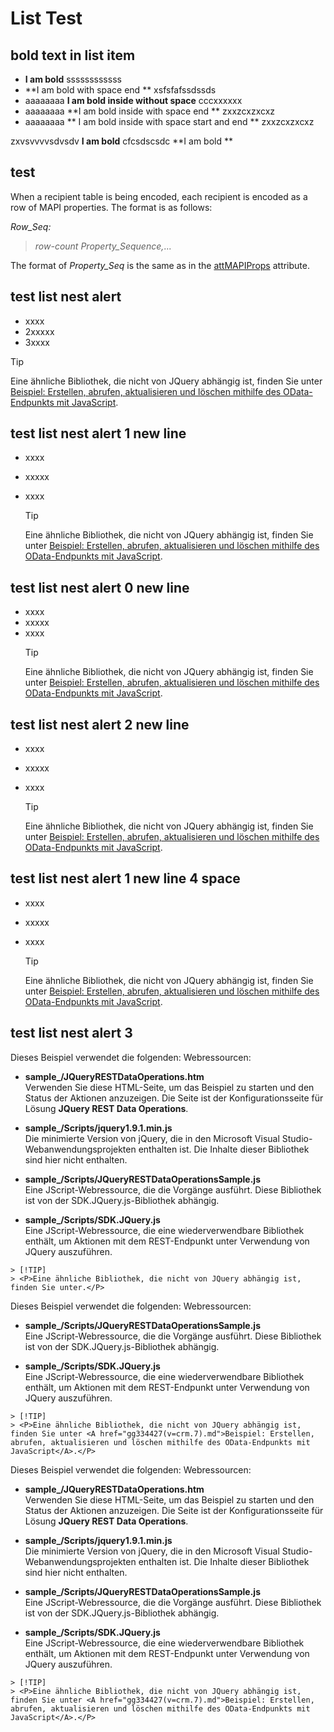 # List Test

## bold text in list item

 - **I am bold** ssssssssssss
 - **I am bold with space end ** xsfsfafssdssds
 - aaaaaaaa **I am bold inside without space** cccxxxxxx
 - aaaaaaaa **I am bold inside with space end ** zxxzcxzxcxz
 - aaaaaaaa ** I am bold inside with space start and end ** zxxzcxzxcxz



zxvsvvvvsdvsdv **I am bold** cfcsdscsdc **I am bold ** 


 ## test
When a recipient table is being encoded, each recipient is encoded as a row of MAPI properties. The format is as follows: 
  
 _Row_Seq:_
  
>  _row-count_ _Property_Sequence,_... 

The format of  _Property_Seq_ is the same as in the [attMAPIProps](attmapiprops.md) attribute.


## test list nest alert
- xxxx
- 2xxxxx
- 3xxxx

> [!TIP]
> <P>Eine ähnliche Bibliothek, die nicht von JQuery abhängig ist, finden Sie unter <A href="gg334427(v=crm.7).md">Beispiel: Erstellen, abrufen, aktualisieren und löschen mithilfe des OData-Endpunkts mit JavaScript</A>.</P>

## test list nest alert 1 new line
- xxxx
- xxxxx
- xxxx

  > [!TIP]
  > <P>Eine ähnliche Bibliothek, die nicht von JQuery abhängig ist, finden Sie unter <A href="gg334427(v=crm.7).md">Beispiel: Erstellen, abrufen, aktualisieren und löschen mithilfe des OData-Endpunkts mit JavaScript</A>.</P>
  
## test list nest alert 0 new line
- xxxx
- xxxxx
- xxxx
  > [!TIP]
  > <P>Eine ähnliche Bibliothek, die nicht von JQuery abhängig ist, finden Sie unter <A href="gg334427(v=crm.7).md">Beispiel: Erstellen, abrufen, aktualisieren und löschen mithilfe des OData-Endpunkts mit JavaScript</A>.</P>
  
## test list nest alert 2 new line 
- xxxx
- xxxxx
- xxxx


  > [!TIP]
  > <P>Eine ähnliche Bibliothek, die nicht von JQuery abhängig ist, finden Sie unter <A href="gg334427(v=crm.7).md">Beispiel: Erstellen, abrufen, aktualisieren und löschen mithilfe des OData-Endpunkts mit JavaScript</A>.</P>

## test list nest alert 1 new line 4 space
- xxxx
- xxxxx
- xxxx

    > [!TIP]
    > <P>Eine ähnliche Bibliothek, die nicht von JQuery abhängig ist, finden Sie unter <A href="gg334427(v=crm.7).md">Beispiel: Erstellen, abrufen, aktualisieren und löschen mithilfe des OData-Endpunkts mit JavaScript</A>.</P>

## test list nest alert 3

Dieses Beispiel verwendet die folgenden: Webressourcen:

  -  **sample\_/JQueryRESTDataOperations.htm**   
    Verwenden Sie diese HTML-Seite, um das Beispiel zu starten und den Status der Aktionen anzuzeigen. Die Seite ist der Konfigurationsseite für Lösung **JQuery REST Data Operations**.

  - **sample\_/Scripts/jquery1.9.1.min.js**  
    Die minimierte Version von jQuery, die in den Microsoft Visual Studio-Webanwendungsprojekten enthalten ist. Die Inhalte dieser Bibliothek sind hier nicht enthalten.

  -  **sample\_/Scripts/JQueryRESTDataOperationsSample.js**   
    Eine JScript-Webressource, die die Vorgänge ausführt. Diese Bibliothek ist von der SDK.JQuery.js-Bibliothek abhängig.

  -  **sample\_/Scripts/SDK.JQuery.js**   
    Eine JScript-Webressource, die eine wiederverwendbare Bibliothek enthält, um Aktionen mit dem REST-Endpunkt unter Verwendung von JQuery auszuführen.
    
    > [!TIP]
    > <P>Eine ähnliche Bibliothek, die nicht von JQuery abhängig ist, finden Sie unter.</P>

Dieses Beispiel verwendet die folgenden: Webressourcen:
  -  **sample\_/Scripts/JQueryRESTDataOperationsSample.js**   
    Eine JScript-Webressource, die die Vorgänge ausführt. Diese Bibliothek ist von der SDK.JQuery.js-Bibliothek abhängig.

  -  **sample\_/Scripts/SDK.JQuery.js**   
    Eine JScript-Webressource, die eine wiederverwendbare Bibliothek enthält, um Aktionen mit dem REST-Endpunkt unter Verwendung von JQuery auszuführen.
    
    > [!TIP]
    > <P>Eine ähnliche Bibliothek, die nicht von JQuery abhängig ist, finden Sie unter <A href="gg334427(v=crm.7).md">Beispiel: Erstellen, abrufen, aktualisieren und löschen mithilfe des OData-Endpunkts mit JavaScript</A>.</P>

Dieses Beispiel verwendet die folgenden: Webressourcen:

  -  **sample\_/JQueryRESTDataOperations.htm**   
    Verwenden Sie diese HTML-Seite, um das Beispiel zu starten und den Status der Aktionen anzuzeigen. Die Seite ist der Konfigurationsseite für Lösung **JQuery REST Data Operations**.

  - **sample\_/Scripts/jquery1.9.1.min.js**  
    Die minimierte Version von jQuery, die in den Microsoft Visual Studio-Webanwendungsprojekten enthalten ist. Die Inhalte dieser Bibliothek sind hier nicht enthalten.

  -  **sample\_/Scripts/JQueryRESTDataOperationsSample.js**   
    Eine JScript-Webressource, die die Vorgänge ausführt. Diese Bibliothek ist von der SDK.JQuery.js-Bibliothek abhängig.

  -  **sample\_/Scripts/SDK.JQuery.js**   
    Eine JScript-Webressource, die eine wiederverwendbare Bibliothek enthält, um Aktionen mit dem REST-Endpunkt unter Verwendung von JQuery auszuführen.
    

    > [!TIP]
    > <P>Eine ähnliche Bibliothek, die nicht von JQuery abhängig ist, finden Sie unter <A href="gg334427(v=crm.7).md">Beispiel: Erstellen, abrufen, aktualisieren und löschen mithilfe des OData-Endpunkts mit JavaScript</A>.</P>









